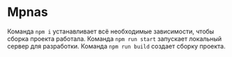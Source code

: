 # Mpnas

Команда `npm i` устанавливает всё необходимые зависимости, чтобы сборка проекта работала.
Команда `npm run start` запускает локальный сервер для разработки.
Команда `npm run build` создает сборку проекта.
